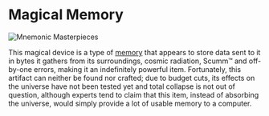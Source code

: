 # Magical Memory

![Mnemonic Masterpieces](item:computronics:oc_special_parts@0)

This magical device is a type of [memory](/%LANGUAGE%/item/ram1.md) that appears to store data sent to it in bytes it gathers from its surroundings, cosmic radiation, Scumm™ and off-by-one errors, making it an indefinitely powerful item. Fortunately, this artifact can neither be found nor crafted; due to budget cuts, its effects on the universe have not been tested yet and total collapse is not out of question, although experts tend to claim that this item, instead of absorbing the universe, would simply provide a lot of usable memory to a computer. 
